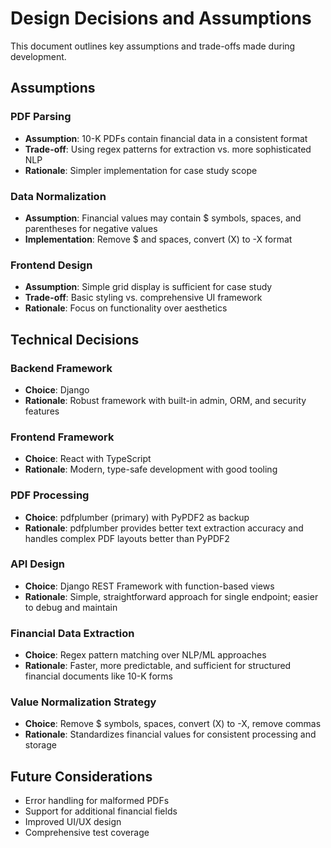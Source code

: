 # Design Decisions and Assumptions

This document outlines key assumptions and trade-offs made during development.

## Assumptions

### PDF Parsing
- **Assumption**: 10-K PDFs contain financial data in a consistent format
- **Trade-off**: Using regex patterns for extraction vs. more sophisticated NLP
- **Rationale**: Simpler implementation for case study scope

### Data Normalization
- **Assumption**: Financial values may contain $ symbols, spaces, and parentheses for negative values
- **Implementation**: Remove $ and spaces, convert (X) to -X format

### Frontend Design
- **Assumption**: Simple grid display is sufficient for case study
- **Trade-off**: Basic styling vs. comprehensive UI framework
- **Rationale**: Focus on functionality over aesthetics

## Technical Decisions

### Backend Framework
- **Choice**: Django
- **Rationale**: Robust framework with built-in admin, ORM, and security features

### Frontend Framework
- **Choice**: React with TypeScript
- **Rationale**: Modern, type-safe development with good tooling

### PDF Processing
- **Choice**: pdfplumber (primary) with PyPDF2 as backup
- **Rationale**: pdfplumber provides better text extraction accuracy and handles complex PDF layouts better than PyPDF2

### API Design
- **Choice**: Django REST Framework with function-based views
- **Rationale**: Simple, straightforward approach for single endpoint; easier to debug and maintain

### Financial Data Extraction
- **Choice**: Regex pattern matching over NLP/ML approaches
- **Rationale**: Faster, more predictable, and sufficient for structured financial documents like 10-K forms

### Value Normalization Strategy
- **Choice**: Remove $ symbols, spaces, convert (X) to -X, remove commas
- **Rationale**: Standardizes financial values for consistent processing and storage

## Future Considerations

- Error handling for malformed PDFs
- Support for additional financial fields
- Improved UI/UX design
- Comprehensive test coverage
